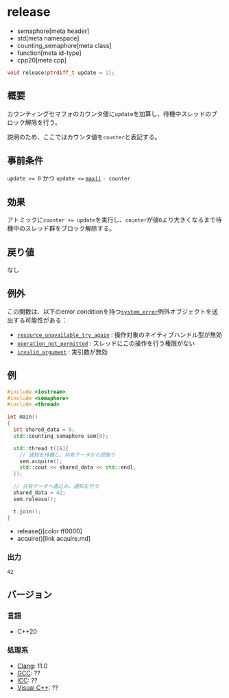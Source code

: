 # release
* semaphore[meta header]
* std[meta namespace]
* counting_semaphore[meta class]
* function[meta id-type]
* cpp20[meta cpp]

```cpp
void release(ptrdiff_t update = 1);
```

## 概要
カウンティングセマフォのカウンタ値に`update`を加算し、待機中スレッドのブロック解除を行う。

説明のため、ここではカウンタ値を`counter`と表記する。


## 事前条件
`update >= 0` かつ `update <=` [`max()`](max.md) `- counter`


## 効果
アトミックに`counter += update`を実行し、`counter`が値`0`より大きくなるまで待機中のスレッド群をブロック解除する。


## 戻り値
なし


## 例外
この関数は、以下のerror conditionを持つ[`system_error`](/reference/system_error/system_error.md)例外オブジェクトを送出する可能性がある：

- [`resource_unavailable_try_again`](/reference/system_error/errc.md) : 操作対象のネイティブハンドル型が無効
- [`operation_not_permitted`](/reference/system_error/errc.md) : スレッドにこの操作を行う権限がない
- [`invalid_argument`](/reference/system_error/errc.md) : 実引数が無効


## 例
```cpp example
#include <iostream>
#include <semaphore>
#include <thread>

int main()
{
  int shared_data = 0;
  std::counting_semaphore sem{0};

  std::thread t([&]{
    // 通知を待機し、共有データから読取り
    sem.acquire();
    std::cout << shared_data << std::endl;
  });

  // 共有データへ書込み、通知を行う
  shared_data = 42;
  sem.release();

  t.join();
}
```
* release()[color ff0000]
* acquire()[link acquire.md]

### 出力
```
42
```


## バージョン
### 言語
- C++20

### 処理系
- [Clang](/implementation.md#clang): 11.0
- [GCC](/implementation.md#gcc): ??
- [ICC](/implementation.md#icc): ??
- [Visual C++](/implementation.md#visual_cpp): ??
